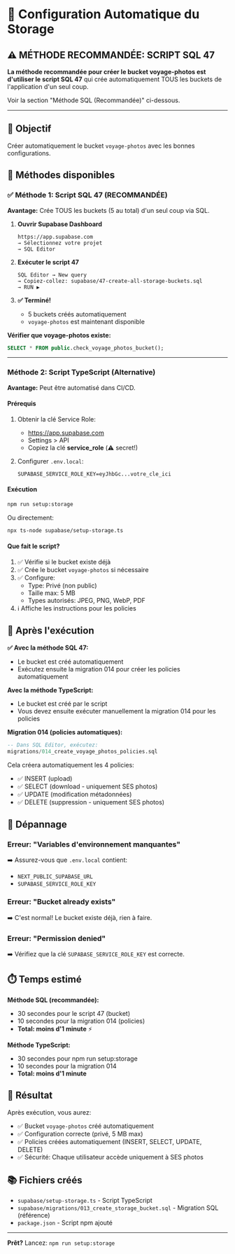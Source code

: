 # 🤖 Configuration Automatique du Storage

## ⚠️ MÉTHODE RECOMMANDÉE: SCRIPT SQL 47

**La méthode recommandée pour créer le bucket voyage-photos est d'utiliser le script SQL 47** qui crée automatiquement TOUS les buckets de l'application d'un seul coup.

Voir la section "Méthode SQL (Recommandée)" ci-dessous.

---

## 🎯 Objectif

Créer automatiquement le bucket `voyage-photos` avec les bonnes configurations.

## 🚀 Méthodes disponibles

### ✅ Méthode 1: Script SQL 47 (RECOMMANDÉE)

**Avantage:** Crée TOUS les buckets (5 au total) d'un seul coup via SQL.

1. **Ouvrir Supabase Dashboard**
   ```
   https://app.supabase.com
   → Sélectionnez votre projet
   → SQL Editor
   ```

2. **Exécuter le script 47**
   ```
   SQL Editor → New query
   → Copiez-collez: supabase/47-create-all-storage-buckets.sql
   → RUN ▶️
   ```

3. **✅ Terminé!**
   - 5 buckets créés automatiquement
   - `voyage-photos` est maintenant disponible

**Vérifier que voyage-photos existe:**
```sql
SELECT * FROM public.check_voyage_photos_bucket();
```

---

### Méthode 2: Script TypeScript (Alternative)

**Avantage:** Peut être automatisé dans CI/CD.

#### Prérequis

1. Obtenir la clé Service Role:
   - https://app.supabase.com
   - Settings > API
   - Copiez la clé **service_role** (⚠️ secret!)

2. Configurer `.env.local`:
   ```env
   SUPABASE_SERVICE_ROLE_KEY=eyJhbGc...votre_cle_ici
   ```

#### Exécution

```bash
npm run setup:storage
```

Ou directement:
```bash
npx ts-node supabase/setup-storage.ts
```

#### Que fait le script?

1. ✅ Vérifie si le bucket existe déjà
2. ✅ Crée le bucket `voyage-photos` si nécessaire
3. ✅ Configure:
   - Type: Privé (non public)
   - Taille max: 5 MB
   - Types autorisés: JPEG, PNG, WebP, PDF
4. ℹ️ Affiche les instructions pour les policies

## 📝 Après l'exécution

**✅ Avec la méthode SQL 47:**
- Le bucket est créé automatiquement
- Exécutez ensuite la migration 014 pour créer les policies automatiquement

**Avec la méthode TypeScript:**
- Le bucket est créé par le script
- Vous devez ensuite exécuter manuellement la migration 014 pour les policies

**Migration 014 (policies automatiques):**
```sql
-- Dans SQL Editor, exécutez:
migrations/014_create_voyage_photos_policies.sql
```

Cela créera automatiquement les 4 policies:
- ✅ INSERT (upload)
- ✅ SELECT (download - uniquement SES photos)
- ✅ UPDATE (modification métadonnées)
- ✅ DELETE (suppression - uniquement SES photos)

## 🐛 Dépannage

### Erreur: "Variables d'environnement manquantes"

➡️ Assurez-vous que `.env.local` contient:
- `NEXT_PUBLIC_SUPABASE_URL`
- `SUPABASE_SERVICE_ROLE_KEY`

### Erreur: "Bucket already exists"

➡️ C'est normal! Le bucket existe déjà, rien à faire.

### Erreur: "Permission denied"

➡️ Vérifiez que la clé `SUPABASE_SERVICE_ROLE_KEY` est correcte.

## ⏱️ Temps estimé

**Méthode SQL (recommandée):**
- 30 secondes pour le script 47 (bucket)
- 10 secondes pour la migration 014 (policies)
- **Total: moins d'1 minute** ⚡

**Méthode TypeScript:**
- 30 secondes pour npm run setup:storage
- 10 secondes pour la migration 014
- **Total: moins d'1 minute**

## 🎉 Résultat

Après exécution, vous aurez:

- ✅ Bucket `voyage-photos` créé automatiquement
- ✅ Configuration correcte (privé, 5 MB max)
- ✅ Policies créées automatiquement (INSERT, SELECT, UPDATE, DELETE)
- ✅ Sécurité: Chaque utilisateur accède uniquement à SES photos

## 📚 Fichiers créés

- `supabase/setup-storage.ts` - Script TypeScript
- `supabase/migrations/013_create_storage_bucket.sql` - Migration SQL (référence)
- `package.json` - Script npm ajouté

---

**Prêt?** Lancez: `npm run setup:storage`
